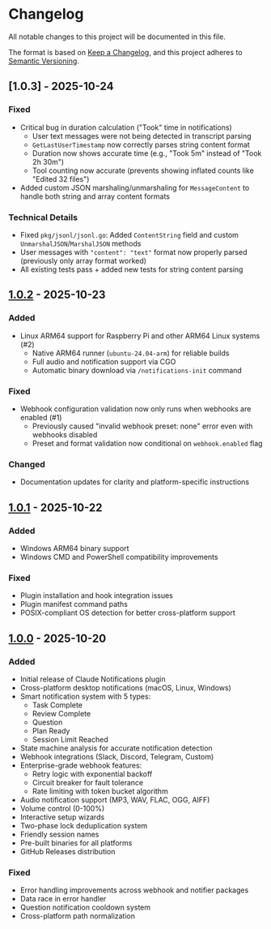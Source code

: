 # Changelog

All notable changes to this project will be documented in this file.

The format is based on [Keep a Changelog](https://keepachangelog.com/en/1.0.0/),
and this project adheres to [Semantic Versioning](https://semver.org/spec/v2.0.0.html).

## [1.0.3] - 2025-10-24

### Fixed
- Critical bug in duration calculation ("Took" time in notifications)
  - User text messages were not being detected in transcript parsing
  - `GetLastUserTimestamp` now correctly parses string content format
  - Duration now shows accurate time (e.g., "Took 5m" instead of "Took 2h 30m")
  - Tool counting now accurate (prevents showing inflated counts like "Edited 32 files")
- Added custom JSON marshaling/unmarshaling for `MessageContent` to handle both string and array content formats

### Technical Details
- Fixed `pkg/jsonl/jsonl.go`: Added `ContentString` field and custom `UnmarshalJSON`/`MarshalJSON` methods
- User messages with `"content": "text"` format now properly parsed (previously only array format worked)
- All existing tests pass + added new tests for string content parsing

## [1.0.2] - 2025-10-23

### Added
- Linux ARM64 support for Raspberry Pi and other ARM64 Linux systems (#2)
  - Native ARM64 runner (`ubuntu-24.04-arm`) for reliable builds
  - Full audio and notification support via CGO
  - Automatic binary download via `/notifications-init` command

### Fixed
- Webhook configuration validation now only runs when webhooks are enabled (#1)
  - Previously caused "invalid webhook preset: none" error even with webhooks disabled
  - Preset and format validation now conditional on `webhook.enabled` flag

### Changed
- Documentation updates for clarity and platform-specific instructions

## [1.0.1] - 2025-10-22

### Added
- Windows ARM64 binary support
- Windows CMD and PowerShell compatibility improvements

### Fixed
- Plugin installation and hook integration issues
- Plugin manifest command paths
- POSIX-compliant OS detection for better cross-platform support

## [1.0.0] - 2025-10-20

### Added
- Initial release of Claude Notifications plugin
- Cross-platform desktop notifications (macOS, Linux, Windows)
- Smart notification system with 5 types:
  - Task Complete
  - Review Complete
  - Question
  - Plan Ready
  - Session Limit Reached
- State machine analysis for accurate notification detection
- Webhook integrations (Slack, Discord, Telegram, Custom)
- Enterprise-grade webhook features:
  - Retry logic with exponential backoff
  - Circuit breaker for fault tolerance
  - Rate limiting with token bucket algorithm
- Audio notification support (MP3, WAV, FLAC, OGG, AIFF)
- Volume control (0-100%)
- Interactive setup wizards
- Two-phase lock deduplication system
- Friendly session names
- Pre-built binaries for all platforms
- GitHub Releases distribution

### Fixed
- Error handling improvements across webhook and notifier packages
- Data race in error handler
- Question notification cooldown system
- Cross-platform path normalization

[1.0.2]: https://github.com/777genius/claude-notifications-go/compare/v1.0.1...v1.0.2
[1.0.1]: https://github.com/777genius/claude-notifications-go/compare/v1.0.0...v1.0.1
[1.0.0]: https://github.com/777genius/claude-notifications-go/releases/tag/v1.0.0
